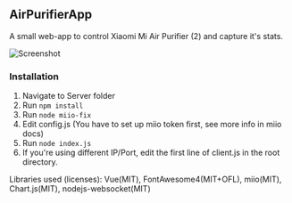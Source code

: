 ## AirPurifierApp  
A small web-app to control Xiaomi Mi Air Purifier (2) and capture it's stats.  

![Screenshot](https://i.imgur.com/yJPyWEy.png)  

### Installation  
1) Navigate to Server folder  
2) Run `npm install`  
3) Run `node miio-fix`  
4) Edit config.js (You have to set up miio token first, see more info in miio docs)  
5) Run `node index.js`  
6) If you're using different IP/Port, edit the first line of client.js in the root directory.  

Libraries used (licenses): Vue(MIT), FontAwesome4(MIT+OFL), miio(MIT), Chart.js(MIT), nodejs-websocket(MIT)
